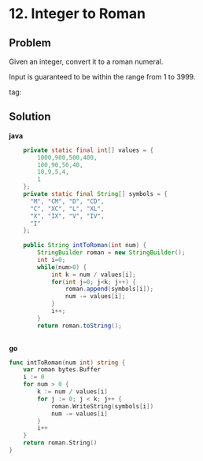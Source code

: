 # 12. Integer to Roman


## Problem

Given an integer, convert it to a roman numeral.

Input is guaranteed to be within the range from 1 to 3999.

tag:

## Solution

**java**
```java
    private static final int[] values = {
        1000,900,500,400,
        100,90,50,40,
        10,9,5,4,
        1
    };
    private static final String[] symbols = {
      "M", "CM", "D", "CD",
      "C", "XC", "L", "XL",
      "X", "IX", "V", "IV",
      "I"
    };
    
    public String intToRoman(int num) {
        StringBuilder roman = new StringBuilder();
        int i=0;
        while(num>0) {
            int k = num / values[i];
            for(int j=0; j<k; j++) {
                roman.append(symbols[i]);
                num -= values[i];
            }
            i++;
        }
        return roman.toString();
    
```

**go**
```go
func intToRoman(num int) string {
	var roman bytes.Buffer
	i := 0
	for num > 0 {
		k := num / values[i]
		for j := 0; j < k; j++ {
			roman.WriteString(symbols[i])
			num -= values[i]
		}
		i++
	}
	return roman.String()
}
```